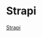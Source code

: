 # Strapi

<a href="https://strapi.io/documentation/v3.x/getting-started/quick-start.html" target="_blank" class="md-button">Strapi</a>